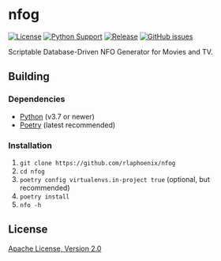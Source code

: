 # nfog

[![License](https://img.shields.io/github/license/rlaphoenix/nfog)](https://github.com/rlaphoenix/nfog/blob/master/LICENSE)
[![Python Support](https://img.shields.io/pypi/pyversions/nfog)](https://pypi.python.org/pypi/nfog)
[![Release](https://img.shields.io/pypi/v/nfog)](https://pypi.python.org/pypi/nfog)
[![GitHub issues](https://img.shields.io/github/issues/rlaphoenix/nfog)](https://github.com/rlaphoenix/nfog/issues)

Scriptable Database-Driven NFO Generator for Movies and TV.

## Building

### Dependencies

- [Python](https://python.org/downloads) (v3.7 or newer)
- [Poetry](https://python-poetry.org/docs) (latest recommended)

### Installation

1. `git clone https://github.com/rlaphoenix/nfog`
2. `cd nfog`
3. `poetry config virtualenvs.in-project true` (optional, but recommended)
4. `poetry install`
5. `nfo -h`

## License

[Apache License, Version 2.0](LICENSE)

